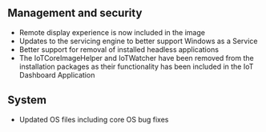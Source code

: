## Management and security
- Remote display experience is now included in the image
- Updates to the servicing engine to better support Windows as a Service
- Better support for removal of installed headless applications
- The IoTCoreImageHelper and IoTWatcher have been removed from the installation packages as their functionality has been included in the IoT Dashboard Application

## System
- Updated OS files including core OS bug fixes